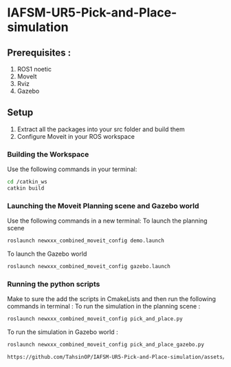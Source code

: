 # IAFSM-UR5-Pick-and-Place-simulation
## Prerequisites :
1. ROS1 noetic
2. MoveIt
3. Rviz
4. Gazebo

## Setup
1. Extract all the packages into your src folder and build them
2. Configure Moveit in your ROS workspace
   
### Building the Workspace
Use the following commands in your terminal:

```bash
cd /catkin_ws
catkin build
```
### Launching the Moveit Planning scene and Gazebo world 
Use the following commands in a new terminal:
To launch the planning scene 
```bash
roslaunch newxxx_combined_moveit_config demo.launch
```
To launch the Gazebo world 
```bash
roslaunch newxxx_combined_moveit_config gazebo.launch
```

### Running the python scripts 
Make to sure the add the scripts in CmakeLists and then run the following commands in terminal :
To run the simulation in the planning scene : 
``` bash
roslaunch newxxx_combined_moveit_config pick_and_place.py
```
To run the simulation in Gazebo world : 
``` bash
roslaunch newxxx_combined_moveit_config pick_and_place_gazebo.py

https://github.com/TahsinOP/IAFSM-UR5-Pick-and-Place-simulation/assets/117567813/5a5be761-8d11-4b91-b4d0-5a7d42157339


